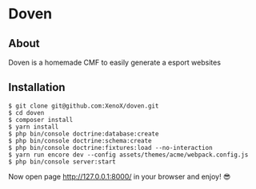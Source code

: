 # Doven

## About
Doven is a homemade CMF to easily generate a esport websites 

## Installation

```
$ git clone git@github.com:XenoX/doven.git
$ cd doven
$ composer install
$ yarn install
$ php bin/console doctrine:database:create
$ php bin/console doctrine:schema:create
$ php bin/console doctrine:fixtures:load --no-interaction
$ yarn run encore dev --config assets/themes/acme/webpack.config.js
$ php bin/console server:start

```
Now open page http://127.0.0.1:8000/ in your browser and enjoy! 😎